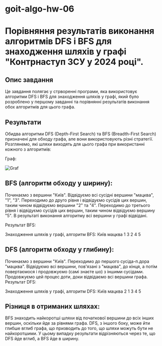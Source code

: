 # goit-algo-hw-06

# Порівняння результатів виконання алгоритмів DFS і BFS для знаходження шляхів у графі "Контрнаступ ЗСУ у 2024 році".

## Опис завдання

Це завдання полягає у стрворенні програми, яка використовує алгоритми DFS і BFS для знаходження шляхів у графі, який було розроблено у першому завданні та порівнянні результатів виконання обох алгоритмів для цього графа.

## Результати

Обидва алгоритми DFS (Depth-First Search) та BFS (Breadth-First Search) призначені для обходу графа, але вони використовують різні стратегії. Розглянемо, які шляхи виходять для цього графа при використанні кожного з алгоритмів:

Граф:


![Graf](https://github.com/PavlenkoOksana/goit-algo-hw-06/assets/107678761/9009ecc1-7cfd-4010-aa04-7b4050d55801)


## BFS (алгоритм обходу у ширину):

Починаємо з вершини "Київ".
Відвідуємо всі сусідні вершини "мацква", "1", "3".
Переходимо до друго рівня і відвідуємо сусідів цих вершин, таким чином відвідуємо вершини "2" та "4".
Переходимо до третього рівня і відвідуємо сусідів цих вершин, таким чином відвідуємо вершину "5".
В результаті виконання алгоритму всі вершини у графі відвідані.

Результат BFS:

Знаходження шляхів у графі, алгоритм BFS:
Київ мацква 1 3 2 4 5

## DFS (алгоритм обходу у глибину):

Починаємо з вершини "Київ".
Переходимо до першого сусіда-п.дора "мацква".
Відвідуємо всі вершини, пов'язані з "мацква", до кінця, а потім повертаємося і продовжуємо (самі знаєте шо) з іншими сусідами.
Продовжуємо цей процес доти, доки відвідаємо всі вершини графа.
Результат DFS:

Знаходження шляхів у графі, алгоритм DFS:
Київ мацква 2 1 3 4 5

## Різниця в отриманих шляхах:

BFS знаходить найкоротші шляхи від початкової вершини до всіх інших вершин, оскільки йде за рівнями графа.
DFS, з іншого боку, може йти глибше вглиб графа, що призводить до того, що шляхи можуть бути не найкоротшими.
У цьому випадку результати відрізняються через те, що DFS йде вглиб, а BFS йде в ширину.

